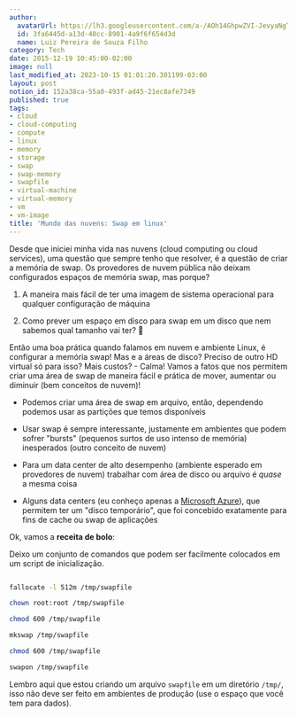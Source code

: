 ```yaml
---
author:
  avatarUrl: https://lh3.googleusercontent.com/a-/AOh14GhpwZVI-JevyaNgTdlrOT6YN20cI6V9Kxtq38Ij8AQ=s100
  id: 3fa6445d-a13d-40cc-8901-4a9f6f654d3d
  name: Luiz Pereira de Souza Filho
category: Tech
date: 2015-12-19 10:45:00-02:00
image: null
last_modified_at: 2023-10-15 01:01:20.301199-03:00
layout: post
notion_id: 152a38ca-55a0-493f-ad45-21ec8afe7349
published: true
tags:
- cloud
- cloud-computing
- compute
- linux
- memory
- storage
- swap
- swap-memory
- swapfile
- virtual-machine
- virtual-memory
- vm
- vm-image
title: 'Mundo das nuvens: Swap em linux'
---
```


Desde que iniciei minha vida nas nuvens (cloud computing ou cloud services), uma questão que sempre tenho que resolver, é a questão de criar a memória de swap. Os provedores de nuvem pública não deixam configurados espaços de memória swap, mas porque?

1. A maneira mais fácil de ter uma imagem de sistema operacional para qualquer configuração de máquina

2. Como prever um espaço em disco para swap em um disco que nem sabemos qual tamanho vai ter? 🙂

Então uma boa prática quando falamos em nuvem e ambiente Linux, é configurar a memória swap! Mas e a áreas de disco? Preciso de outro HD virtual só para isso? Mais custos? - Calma! Vamos a fatos que nos permitem criar uma área de swap de maneira fácil e prática de mover, aumentar ou diminuir (bem conceitos de nuvem)!

* Podemos criar uma área de swap em arquivo, então, dependendo podemos usar as partições que temos disponíveis

* Usar swap é sempre interessante, justamente em ambientes que podem sofrer "bursts" (pequenos surtos de uso intenso de memória) inesperados (outro conceito de nuvem)

* Para um data center de alto desempenho (ambiente esperado em provedores de nuvem) trabalhar com área de disco ou arquivo é _quase_ a mesma coisa

* Alguns data centers (eu conheço apenas a [Microsoft Azure](https://azure.microsoft.com)), que permitem ter um "disco temporário", que foi concebido exatamente para fins de cache ou swap de aplicações

Ok, vamos a **receita de bolo**:

Deixo um conjunto de comandos que podem ser facilmente colocados em um script de inicialização.

```bash

fallocate -l 512m /tmp/swapfile

chown root:root /tmp/swapfile

chmod 600 /tmp/swapfile

mkswap /tmp/swapfile

chmod 600 /tmp/swapfile

swapon /tmp/swapfile

```

Lembro aqui que estou criando um arquivo `swapfile` em um diretório `/tmp/`, isso não deve ser feito em ambientes de produção (use o espaço que você tem para dados).

